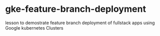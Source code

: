 # gke-feature-branch-deployment
lesson to demostrate feature branch deployment of fullstack apps using Google kubernetes Clusters

